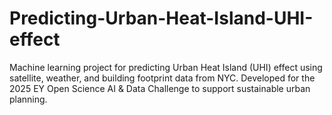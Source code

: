 # Predicting-Urban-Heat-Island-UHI-effect
Machine learning project for predicting Urban Heat Island (UHI) effect using satellite, weather, and building footprint data from NYC. Developed for the 2025 EY Open Science AI &amp; Data Challenge to support sustainable urban planning.
